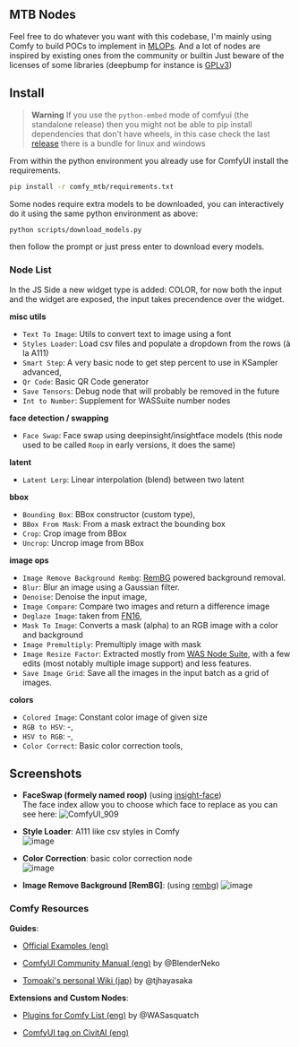 ## MTB Nodes

Feel free to do whatever you want with this codebase, I'm mainly using Comfy to build POCs to implement in [MLOPs](https://github.com/Bismuth-Consultancy-BV/MLOPs). And a lot of nodes are inspired by existing ones from the community or builtin 
Just beware of the licenses of some libraries (deepbump for instance is [GPLv3](https://github.com/HugoTini/DeepBump/blob/master/LICENSE))

## Install

> **Warning**
> If you use the `python-embed` mode of comfyui (the standalone release) then you might not be able to pip install
> dependencies that don't have wheels, in this case check the last [release](https://github.com/melMass/comfy_mtb/releases) there is a bundle for linux and windows

From within the python environment you already use for ComfyUI install the requirements.
```bash
pip install -r comfy_mtb/requirements.txt
```

Some nodes require extra models to be downloaded, you can interactively do it using the same python environment as above:
```bash
python scripts/download_models.py
```

then follow the prompt or just press enter to download every models.

### Node List
In the JS Side a new widget type is added: COLOR, for now both the input and the widget are exposed, the input takes precendence over the widget.


**misc utils**  
- `Text To Image`: Utils to convert text to image using a font
- `Styles Loader`: Load csv files and populate a dropdown from the rows (à la A111)
- `Smart Step`: A very basic node to get step percent to use in KSampler advanced,
- `Qr Code`: Basic QR Code generator
- `Save Tensors`: Debug node that will probably be removed in the future
- `Int to Number`: Supplement for WASSuite number nodes

**face detection / swapping**
- `Face Swap`: Face swap using deepinsight/insightface models (this node used to be called `Roop` in early versions, it does the same)
  
**latent**  
- `Latent Lerp`: Linear interpolation (blend) between two latent 


**bbox**
- `Bounding Box`: BBox constructor (custom type),
- `BBox From Mask`: From a mask extract the bounding box
- `Crop`: Crop image from BBox
- `Uncrop`: Uncrop image from BBox

**image ops**
- `Image Remove Background Rembg`: [RemBG](https://github.com/danielgatis/rembg) powered background removal.
- `Blur`: Blur an image using a Gaussian filter.
- `Denoise`: Denoise the input image,
- `Image Compare`: Compare two images and return a difference image
- `Deglaze Image`: taken from [FN16](https://github.com/Fannovel16/FN16-ComfyUI-nodes/blob/main/DeglazeImage.py),
- `Mask To Image`: Converts a mask (alpha) to an RGB image with a color and background
- `Image Premultiply`: Premultiply image with mask
- `Image Resize Factor`: Extracted mostly from [WAS Node Suite](https://github.com/WASasquatch/was-node-suite-comfyui), with a few edits (most notably multiple image support) and less features.
- `Save Image Grid`: Save all the images in the input batch as a grid of images.

**colors**
- `Colored Image`: Constant color image of given size
- `RGB to HSV`: -,
- `HSV to RGB`: -,
- `Color Correct`: Basic color correction tools,

        
## Screenshots

- **FaceSwap (formely named roop)** (using [insight-face](https://github.com/deepinsight/insightface))  
  The face index allow you to choose which face to replace as you can see here:
  ![ComfyUI_909](https://github.com/melMass/comfy_mtb/assets/7041726/2e9d6066-c466-4a01-bd6c-315f7f1e8b42)

- **Style Loader**: A111 like csv styles in Comfy  
  ![image](https://github.com/melMass/comfy_mtb/assets/7041726/02fe3211-18ee-4e54-a029-931388f5fde8)

- **Color Correction**: basic color correction node  
  ![image](https://github.com/melMass/comfy_mtb/assets/7041726/7c20ac83-31ff-40ea-a1a0-06c2acefb2ef)

- **Image Remove Background [RemBG]**: (using [rembg](https://github.com/danielgatis/rembg))
  ![image](https://github.com/melMass/comfy_mtb/assets/7041726/e69253b4-c03c-45e9-92b5-aa46fb887be8)


### Comfy Resources

**Guides**:
- [Official Examples (eng)](https://comfyanonymous.github.io/ComfyUI_examples/)
- [ComfyUI Community Manual (eng)](https://blenderneko.github.io/ComfyUI-docs/) by @BlenderNeko
  
- [Tomoaki's personal Wiki (jap)](https://comfyui.creamlab.net/guides/) by @tjhayasaka

**Extensions and Custom Nodes**:
- [Plugins for Comfy List (eng)](https://github.com/WASasquatch/comfyui-plugins) by @WASasquatch

- [ComfyUI tag on CivitAI (eng)](https://civitai.com/tag/comfyui)
